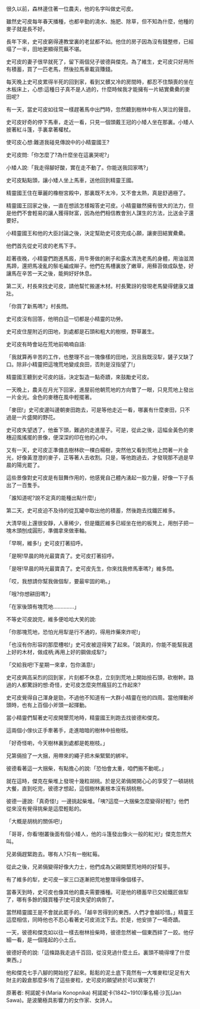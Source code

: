 很久以前，森林邊住著一位農夫，他的名字叫做史可皮。

雖然史可皮每年春天播種，也都辛勤的澆水、施肥、除草，但不知為什麼，他種的麥子就是長不好。

長年下來，史可皮窮得連教堂裏的老鼠都不如。他住的房子因為沒有錢整修，已經塌了一半，田地更顯得荒蕪不堪。

史可皮的妻子很早就死了，留下兩個兒子彼德與傑克。為了維生，史可皮只好用所有積蓄，買了一匹老馬，然後拉馬車載貨賺錢。

每天晚上史可皮累得半死的回到家，看到又髒又冷的房間時，都忍不住頹喪的坐在木板床上，心想:這種日子真不是人過的，什麼時候我才能擁有一片結實纍纍的麥田呢?

有一天，當史可皮如往常一樣趕著馬中出門時，忽然聽到樹林中有人哭泣的聲音。

史可皮好奇的停下馬車，走近一看，只見一個頭戴王冠的小矮人坐在那裏。小矮人披著紅斗篷，手裏拿著權杖。

使可皮心想:難道我碰見傳說中的小精靈國王?

史可皮問:「你怎麼了?為什麼坐在這裏哭呢?」

小矮人說:「我走得腳好酸，實在走不動了。你能送我回家嗎?」

史可皮點點頭，讓小矮人坐上馬車，送他回到精靈王國。

精靈國王住在華麗的橡樹宮殿中，那裏既不太冷，又不會太熱，真是舒適極了。

精靈國王回家之後，一直在想該怎樣報答史可皮。小精靈雖然擁有很大的法力，但是他們不會輕易的讓人獲得財富，因為他們相信教會別人謀生的方法，比送金子還要好。

小精靈國王和他的大臣討論之後，決定幫助史可皮完成心願，讓麥田結實纍纍。

他們首先從史可皮的老馬下手。

趁著夜晚，小精靈們跑進馬廄，用牛蒡做的刷子和露水清洗老馬的身體，用油滋潤馬蹄，還把馬凌亂的鬃毛編成辮子。他們在馬槽裏放了嫩草，用蘚苔做成臥墊，好讓馬在辛苦一天之後，能夠好好休息。

第二天，村長來找史可皮，請他幫忙搬運木材。村長驚訝的發現老馬變得健康又雄壯。

「你買了新馬嗎?」村長問。

史可皮沒有回答，他明白這一切都是小精靈的功勞。

史可皮住屋附近的田地，到處都是石頭和粗大的樹根，野草叢生。

史可皮有時會站在荒地前喃喃自語:

「我就算再辛苦的工作，也整理不出一塊像樣的田地，況且我既沒犁，鏟子又缺了口。除非小精靈把這塊荒地變成良田，否則是沒指望了!」

精靈國王聽到史可皮的話，決定製造一點奇蹟，來鼓勵史可皮。

一天晚上，農夫在月光下回家，進屋前他朝荒地的方向瞥了一眼，只見荒地上發出一片金光。金色的麥穗在風中輕擺著。

「麥田!」史可皮邊叫邊朝麥田跑去，可是等他走近一看，哪裏有什麼麥田，只不過是一片盛開的野花。

史可皮失望透了，他垂下頭，難過的走進屋子。可是，從此之後，這幅金黃色的麥穗迎風搖擺的景像，便深深的印在他的心中。

又有一天，史可皮正準備去樹林砍一棵白楊樹，突然他又看到荒地上閃著一片金光，好像黃澄澄的麥子，正等著人去收割。只是，等他跑過去，才發現那不過是早晨的陽光罷了。

這些景像對史可皮是有鼓舞作用的，他感覺自己體內湧起一股力量，好像一下子長出了一百隻手。

「誰知道呢?說不定真的能種出點什麼!」

第二天，史可皮迫不及待的從瓦罐中取出他的積蓄，然後跑去找鐵匠維多。

大清早街上還很安靜，人車稀少，但是鐵匠維多已經坐在他的板凳上，用刨子把一塊木頭刨成圓形，準備拿來做車軸。

「早啊，維多!」史可皮打著招呼。

「是啊!早晨的時光最寶貴了。史可皮打著招呼。

「是呀!早晨的時光最寶貴了。史可皮先生，你來找我修馬車嗎?」維多問。

「哎，我想請你幫我做個犁，要最牢固的喲。」

「哦?你想耕田嗎?」

「在家後頭有塊荒地…………..」

不等史可皮說完，維多便哈哈大笑的說:

「你那塊荒地，恐怕光用犁是行不通的，得用炸藥來炸呢!」

「也沒有你形容的那麼槽啦!」史可皮被逗得笑了起來。「說真的，你能不能幫我選上好的木材，做成柄;再用上好的鋼做成犁?」

「交給我吧!下星期一來拿，包你滿意!」

史可皮興高采烈的回到家，片刻都不休息，立刻到荒地上開始撿石頭，砍樹幹。路過的人都驚訝的想:奇怪，史可皮怎麼突然瘋狂的工作起來?

史可皮覺得自己渾身是勁，不過他不知道有一大群小精靈在他的四周。當他揮動斧頭時，也有上百個小斧頭一起揮動。

當小精靈們幫著史可皮開墾荒地時，精靈國王則跑去找彼德和傑克。

這兩個小傢伙正手牽著手，走進暗暗的樹林中撿樹枝。

「好奇怪喲，今天樹林裏到處都是乾樹枝。」

兄第倆撿了一大捆，用帶來的繩子把木柴緊緊的綁牢。

彼德看著這一大捆柴，有點擔心的說:「恐怕會太重，咱們搬不動呢。」

就在這時，傑克在柴堆上發現十幾粒胡桃。於是兄弟倆開開心心的享受了一頓胡桃大餐，直到吃完，彼德才想起，這個樹林裏根本沒有胡桃樹。

彼德一邊說:「真奇怪!」一邊挑起柴堆。「咦?這麼一大捆柴怎麼變得好輕?」他們從來沒有覺得挑柴是這麼輕鬆的。

「大概是胡桃的關係吧!」

「哥哥，你看!樹叢後面有個小矮人，他的斗篷發出像火一般的紅光!」傑克忽然大叫。

兄弟倆趕緊跑去。哪有人?只有一樹紅莓。

從此之後，兄弟倆變得好像大力士，他們成為父親開墾荒地時的好幫手。

有了維多的犁，史可皮一家三口逐漸把荒地整理得像個樣子。

當春天到時，史可皮也像其他的農夫需要播種。可是他的積蓄早已交給鐵匠做犁了，哪有多餘的錢買種子!史可皮失望的病倒了。

當然精靈國王是不會就此罷手的。「越辛苦得到的東西，人們才會越珍惜。」精靈王這麼相信，同時他也不忍心看著史可皮消沈下去。於是，他安排了一場奇蹟。

一天，彼德和傑克如以往一樣去樹林撿柴時，彼德忽然被一個東西絆了一跤。他仔細一看，是一個隆起的小土丘。

彼德好奇的說:「這條路我走過千百回，從沒見過什麼土丘。裏頭不曉得埋了什麼東西。」

他和傑克七手八腳的開始挖了起來。鬆鬆的泥土底下竟然有一大堆麥粒!足足有大財主的穀倉那麼多!有了這些麥粒，史可皮的願望終於可以實現了!

原著者: 柯諾妮卡(Maria Konopnika)
柯諾妮卡(1842~1910)筆名楊‧沙瓦(Jan Sawa)。是波蘭極具影響力的女作家、女詩人。 